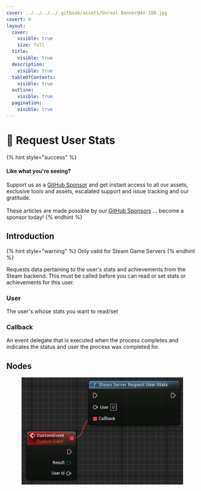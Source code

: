 ```yaml
---
cover: ../../../../.gitbook/assets/Unreal Banner@4x-100.jpg
coverY: 0
layout:
  cover:
    visible: true
    size: full
  title:
    visible: true
  description:
    visible: true
  tableOfContents:
    visible: true
  outline:
    visible: true
  pagination:
    visible: true
---
```


# 🔵 Request User Stats

{% hint style="success" %}
#### Like what you're seeing?

Support us as a [GitHub Sponsor](../../../../become-a-sponsor/) and get instant access to all our assets, exclusive tools and assets, escalated support and issue tracking and our gratitude.\
\
These articles are made possible by our [GitHub Sponsors](../../../../become-a-sponsor/) ... become a sponsor today!
{% endhint %}

## Introduction

{% hint style="warning" %}
Only valid for Steam Game Servers
{% endhint %}

Requests data pertaining to the user's stats and achievements from the Steam backend. This must be called before you can read or set stats or achievements for this user.

### User&#x20;

The user's whose stats you want to read/set

### Callback

An event delegate that is executed when the process completes and indicates the status and user the process was completed for.

## Nodes

<figure><img src="../../../../.gitbook/assets/image (281).png" alt=""><figcaption></figcaption></figure>
